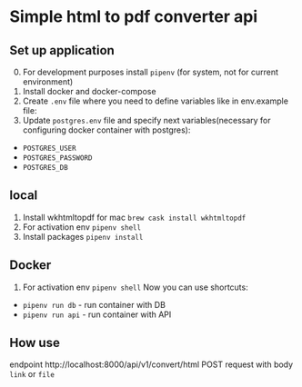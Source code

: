 # Simple html to pdf converter api

## Set up application
0. For development purposes install `pipenv` (for system, not for current environment)
1. Install docker and docker-compose
2. Create `.env` file where you need to define variables like in env.example file:
3. Update `postgres.env` file and specify next variables(necessary for configuring docker container with postgres):
 - `POSTGRES_USER`
 - `POSTGRES_PASSWORD`
 - `POSTGRES_DB`

## local
1. Install wkhtmltopdf for mac `brew cask install wkhtmltopdf`
2. For activation env `pipenv shell`
2. Install packages `pipenv install`
 
 
## Docker
1. For activation env `pipenv shell`
Now you can use shortcuts:
 - `pipenv run db` - run container with DB
 - `pipenv run api` - run container with API

## How use 
endpoint http://localhost:8000/api/v1/convert/html POST request with body `link` or `file`